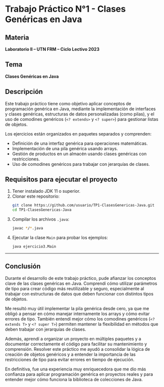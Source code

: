 # Trabajo Práctico N°1 - Clases Genéricas en Java

## Materia
**Laboratorio II – UTN FRM – Ciclo Lectivo 2023**

## Tema
**Clases Genéricas en Java**

## Descripción
Este trabajo práctico tiene como objetivo aplicar conceptos de programación genérica en Java, mediante la implementación de interfaces y clases genéricas, estructuras de datos personalizadas (como pilas), y el uso de comodines genéricos (`<? extends>` y `<? super>`) para gestionar listas de objetos.

Los ejercicios están organizados en paquetes separados y comprenden:

- Definición de una interfaz genérica para operaciones matemáticas.
- Implementación de una pila genérica usando arrays.
- Gestión de productos en un almacén usando clases genéricas con restricciones.
- Uso de comodines genéricos para trabajar con jerarquías de clases.

## Requisitos para ejecutar el proyecto

1. Tener instalado JDK 11 o superior.
2. Clonar este repositorio:
   ```bash
   git clone https://github.com/usuario/TP1-ClasesGenericas-Java.git
   cd TP1-ClasesGenericas-Java
   ```
3. Compilar los archivos `.java`:
   ```bash
   javac */*.java
   ```
4. Ejecutar la clase `Main` para probar los ejemplos:
   ```bash
   java ejercicio3.Main
   ```

---

## Conclusión

Durante el desarrollo de este trabajo práctico, pude afianzar los conceptos clave de las clases genéricas en Java. Comprendí cómo utilizar parámetros de tipo para crear código más reutilizable y seguro, especialmente al trabajar con estructuras de datos que deben funcionar con distintos tipos de objetos.

Me resultó muy útil implementar la pila genérica desde cero, ya que me obligó a pensar en cómo manejar internamente los arrays y cómo evitar errores de tipo. También entendí mejor cómo los comodines genéricos (`<? extends T>` y `<? super T>`) permiten mantener la flexibilidad en métodos que deben trabajar con jerarquías de clases.

Además, aprendí a organizar un proyecto en múltiples paquetes y a documentar correctamente el código para facilitar su mantenimiento y comprensión. Resolver este práctico me ayudó a consolidar la lógica de creación de objetos genéricos y a entender la importancia de las restricciones de tipo para evitar errores en tiempo de ejecución.

En definitiva, fue una experiencia muy enriquecedora que me dio más confianza para aplicar programación genérica en proyectos reales y para entender mejor cómo funciona la biblioteca de colecciones de Java.
